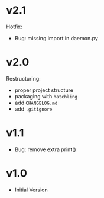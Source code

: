 # v2.1
Hotfix:  
- Bug: missing import in daemon.py

# v2.0
Restructuring:  
- proper project structure
- packaging with `hatchling`
- add `CHANGELOG.md`
- add `.gitignore`

# v1.1
- Bug: remove extra print()

# v1.0
- Initial Version  
